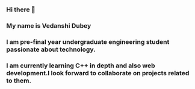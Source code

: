 ### Hi there 👋
### My name is Vedanshi Dubey
### I am pre-final year undergraduate engineering student passionate about technology.
### I am currently learning C++ in depth and also web development.I look forward to collaborate on projects related to them.
<!--
**Vedanshidubey2005/Vedanshidubey2005** is a ✨ _special_ ✨ repository because its `README.md` (this file) appears on your GitHub profile.

Here are some ideas to get you started:

- 🔭 I’m currently working on ...
- 🌱 I’m currently learning ...
- 👯 I’m looking to collaborate on ...
- 🤔 I’m looking for help with ...
- 💬 Ask me about ...
- 📫 How to reach me: ...
- 😄 Pronouns: ...
- ⚡ Fun fact: ...
-->
